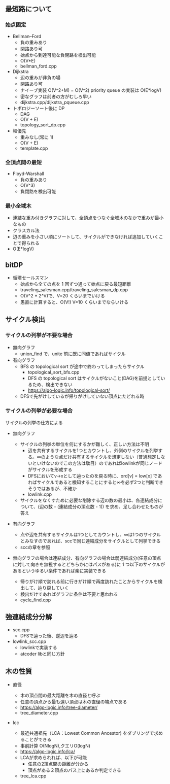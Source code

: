 ## 最短路について

### 始点固定

- Bellman–Ford
  - 負の重みあり
  - 閉路あり可
  - 始点から到達可能な負閉路を検出可能
  - O(V\*E)
  - bellman_ford.cpp
- Dijkstra
  - 辺の重みが非負の場
  - 閉路あり可
  - ナイーブ実装 O(V^2+M) = O(V^2) priority queue の実装は O(E\*logV)
  - 密なグラフは前者の方がむしろ早い
  - dijkstra.cpp/dijkstra_pqueue.cpp
- トポロジーソート後に DP
  - DAG
  - O(V + E)
  - topology_sort_dp.cpp
- 幅優先
  - 重みなし(常に 1)
  - O(V + E)
  - template.cpp

### 全頂点間の最短

- Floyd-Warshall
  - 負の重みあり
  - O(V^3)
  - 負閉路を検出可能

### 最小全域木

- 連結な重み付きグラフに対して、全頂点をつなぐ全域木のなかで重みが最小なもの
- クラスカル法
- 辺の重みを小さい順にソートして、サイクルができなければ追加していくことで得られる
- O(E\*logV)

## bitDP

- 循環セールスマン
  - 始点から全ての点を 1 回ずつ通って始点に戻る最短距離
  - traveling_salesman.cpp/traveling_salesman_dp.cpp
  - O(V^2 \* 2^V)で、V=20 くらいまでいける
  - 愚直に計算すると、O(V!) V=10 くらいまでならいける

## サイクル検出

### サイクルの列挙が不要な場合

- 無向グラフ
  - union_find で、unite 前に既に同値であればサイクル
- 有向グラフ
  - BFS の topological sort が途中で終わってしまったらサイクル
    - topological_sort_bfs.cpp
    - DFS の topological sort はサイクルがないこと(DAG)を前提としているため、検出できない
    - https://algo-logic.info/topological-sort/
  - DFSで先がけしているが帰りがけしていない頂点にたどれる時

### サイクルの列挙が必要な場合
サイクルの列挙の仕方による

- 無向グラフ
  - サイクルの列挙の単位を何にするかが難しく、正しい方法は不明
    -  辺を共有するサイクルを1つとカウントし、外側のサイクルを列挙する。∞のような点だけ共有するサイクルを想定しない（普通想定しないといけないのでこの方法は駄目）のであればlowlinkが同じノードがサイクルを形成する
    - DFSにおいてv->xとして辿ったのを戻る時に、ord[v] = low[x] であればサイクルであると検知することにすると∞を必ず2つと判断できそうではあるが、不確か
    - lowlink.cpp
  - サイクルをなくすために必要な削除する辺の数の最小は、各連結成分について、(辺の数 - (連結成分の頂点数 - 1)) を求め、足し合わせたものが答え

- 有向グラフ
  - 点や辺を共有するサイクルは1つとしてカウントし、∞は1つのサイクルとみなすのであれば、sccで同じ連結成分をサイクルとして列挙できる
  - sccの章を参照

- 無向グラフの場合は連結成分、有向グラフの場合は弱連結成分(任意の頂点に対して向きを無視するとどちらかにはパスがある)に 1 つ以下のサイクルがあるというゆるい条件であれば楽に実装できる
  - 帰りがけ順で訪れる前に行きがけ順で再度訪れたことからサイクルを検出して、辿り戻していく
  - 検出だけであればグラフに条件は不要と思われる
  - cycle_find.cpp

## 強連結成分分解

- scc.cpp
    - DFSで辿った後、逆辺を辿る
- lowlink_scc.cpp
    - lowlinkで実装する
    - atcoder libと同じ方針


## 木の性質

- 直径
  - 木の頂点間の最大距離を木の直径と呼ぶ
  - 任意の頂点から最も遠い頂点は木の直径の端点である
  - https://algo-logic.info/tree-diameter/
  - tree_diameter.cpp

- lcc
  - 最近共通祖先（LCA：Lowest Common Ancestor) をダブリングで求めることができる
  - 事前計算 O(NlogN),クエリO(logN)
  - https://algo-logic.info/lca/
  - LCAが求められれば、以下が可能
    - 任意の2頂点間の距離が分かる
    - 頂点がある２頂点のパス上にあるか判定できる
  - tree_lca.cpp